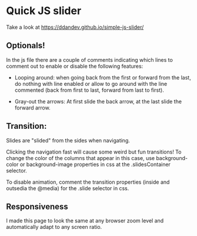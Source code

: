 # Quick JS slider

Take a look at https://ddandev.github.io/simple-js-slider/

## Optionals!

In the js file there are a couple of comments indicating which lines to comment out to enable or disable the following features:

- Looping around: when going back from the first or forward from the last, do nothing with line enabled or allow to go around with the line commented (back from first to last, forward from last to first).

- Gray-out the arrows: At first slide the back arrow, at the last slide the forward arrow. 


## Transition:

Slides are "slided" from the sides when navigating.

Clicking the navigation fast will cause some weird but fun transitions! To change the color of the columns that appear in this case, use background-color or background-image properties in css at the .slidesContainer selector.

To disable animation, comment the transition properties (inside and outsedia the @media) for the .slide selector in css.

## Responsiveness

I made this page to look the same at any browser zoom level and automatically adapt to any screen ratio.